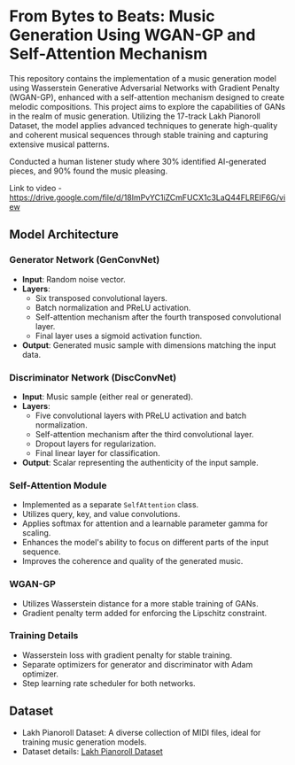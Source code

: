 # From Bytes to Beats: Music Generation Using WGAN-GP and Self-Attention Mechanism

This repository contains the implementation of a music generation model using Wasserstein Generative Adversarial Networks with Gradient Penalty (WGAN-GP), enhanced with a self-attention mechanism designed to create melodic compositions. This project aims to explore the capabilities of GANs in the realm of music generation. Utilizing the 17-track Lakh Pianoroll Dataset, the model applies advanced techniques to generate high-quality and coherent musical sequences through stable training and capturing extensive musical patterns.

Conducted a human listener study where 30% identified AI-generated pieces, and 90% found the music pleasing.

Link to video - https://drive.google.com/file/d/18ImPvYC1iZCmFUCX1c3LaQ44FLRElF6G/view

## Model Architecture

### Generator Network (GenConvNet)
- **Input**: Random noise vector.
- **Layers**:
  - Six transposed convolutional layers.
  - Batch normalization and PReLU activation.
  - Self-attention mechanism after the fourth transposed convolutional layer.
  - Final layer uses a sigmoid activation function.
- **Output**: Generated music sample with dimensions matching the input data.

### Discriminator Network (DiscConvNet)
- **Input**: Music sample (either real or generated).
- **Layers**:
  - Five convolutional layers with PReLU activation and batch normalization.
  - Self-attention mechanism after the third convolutional layer.
  - Dropout layers for regularization.
  - Final linear layer for classification.
- **Output**: Scalar representing the authenticity of the input sample.

### Self-Attention Module
- Implemented as a separate `SelfAttention` class.
- Utilizes query, key, and value convolutions.
- Applies softmax for attention and a learnable parameter gamma for scaling.
- Enhances the model's ability to focus on different parts of the input sequence.
- Improves the coherence and quality of the generated music.

### WGAN-GP
- Utilizes Wasserstein distance for a more stable training of GANs.
- Gradient penalty term added for enforcing the Lipschitz constraint.

### Training Details
- Wasserstein loss with gradient penalty for stable training.
- Separate optimizers for generator and discriminator with Adam optimizer.
- Step learning rate scheduler for both networks.

## Dataset
- Lakh Pianoroll Dataset: A diverse collection of MIDI files, ideal for training music generation models.
- Dataset details: [Lakh Pianoroll Dataset](https://salu133445.github.io/lakh-pianoroll-dataset/)
